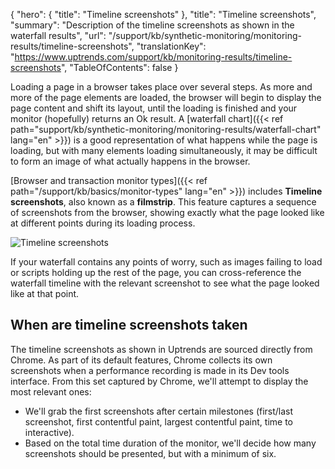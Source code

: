 {
  "hero": {
    "title": "Timeline screenshots"
  },
  "title": "Timeline screenshots",
  "summary": "Description of the timeline screenshots as shown in the waterfall results",
  "url": "/support/kb/synthetic-monitoring/monitoring-results/timeline-screenshots",
  "translationKey": "https://www.uptrends.com/support/kb/monitoring-results/timeline-screenshots",
  "TableOfContents": false 
}

Loading a page in a browser takes place over several steps. As more and more of the page elements are loaded, the browser will begin to display the page content and shift its layout, until the loading is finished and your monitor (hopefully) returns an Ok result. A [waterfall chart]({{< ref path="support/kb/synthetic-monitoring/monitoring-results/waterfall-chart" lang="en" >}}) is a good representation of what happens while the page is loading, but with many elements loading simultaneously, it may be difficult to form an image of what actually happens in the browser.

[Browser and transaction monitor types]({{< ref path="/support/kb/basics/monitor-types" lang="en" >}}) includes **Timeline screenshots**, also known as a **filmstrip**. This feature captures a sequence of screenshots from the browser, showing exactly what the page looked like at different points during its loading process.

![Timeline screenshots](/img/content/scr-timeline-screenshots.min.png)

If your waterfall contains any points of worry, such as images failing to load or scripts holding up the rest of the page, you can cross-reference the waterfall timeline with the relevant screenshot to see what the page looked like at that point. 

## When are timeline screenshots taken

The timeline screenshots as shown in Uptrends are sourced directly from Chrome. As part of its default features, Chrome collects its own screenshots when a performance recording is made in its Dev tools interface. From this set captured by Chrome, we'll attempt to display the most relevant ones:

- We'll grab the first screenshots after certain milestones (first/last screenshot, first contentful paint, largest contentful paint, time to interactive). 
- Based on the total time duration of the monitor, we'll decide how many screenshots should be presented, but with a minimum of six. 